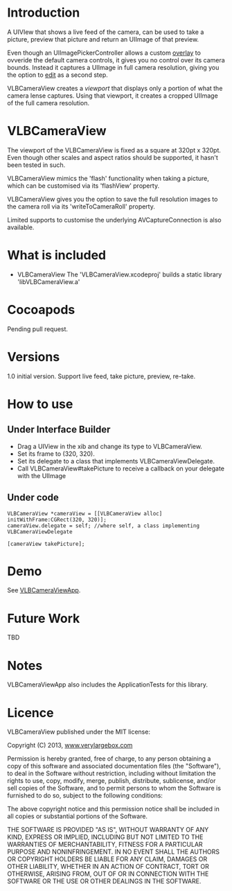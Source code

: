 # Introduction
A UIVIew that shows a live feed of the camera, can be used to take a picture, preview that picture and return an UIImage of that preview.

Even though an UIImagePickerController allows a custom [overlay][2] to ovveride the default camera controls, it gives you no control over its camera bounds. Instead it captures a UIImage in full camera resolution, giving you the option to [edit][3] as a second step.

VLBCameraView creates a *viewport* that displays only a portion of what the camera lense captures. Using that viewport, it creates a cropped UIImage of the full camera resolution. 

# VLBCameraView
The viewport of the VLBCameraView is fixed as a square at 320pt x 320pt. Even though other scales and aspect ratios should be supported, it hasn't been tested in such.

VLBCameraView mimics the 'flash' functionality when taking a picture,  which can be customised via its 'flashView' property.

VLBCameraView gives you the option to save the full resolution images to the camera roll via its 'writeToCameraRoll' property.

Limited supports to customise the underlying AVCaptureConnection is also available.
 
# What is included

* VLBCameraView
The 'VLBCameraView.xcodeproj' builds a static library 'libVLBCameraView.a'

# Cocoapods

Pending pull request.

# Versions
1.0 initial version. Support live feed, take picture, preview, re-take.

# How to use

## Under Interface Builder
* Drag a UIView in the xib and change its type to VLBCameraView.
* Set its frame to (320, 320).
* Set its delegate to a class that implements VLBCameraViewDelegate.
* Call VLBCameraView#takePicture to receive a callback on your delegate with the UIImage

## Under code

	VLBCameraView *cameraView = [[VLBCameraView alloc] initWithFrame:CGRect(320, 320)];
	cameraView.delegate = self; //where self, a class implementing VLBCameraViewDelegate
  	
	[cameraView takePicture];

# Demo

See [VLBCameraViewApp][1].

# Future Work

TBD

# Notes

VLBCameraViewApp also includes the ApplicationTests for this library.

[1]: https://github.com/qnoid/VLBCameraViewApp
[2]: http://developer.apple.com/library/ios/#documentation/uikit/reference/UIImagePickerController_Class/UIImagePickerController/UIImagePickerController.html#//apple_ref/occ/instp/UIImagePickerController/cameraOverlayView
[3]: http://developer.apple.com/library/ios/#documentation/uikit/reference/UIImagePickerController_Class/UIImagePickerController/UIImagePickerController.html#//apple_ref/occ/instp/UIImagePickerController/allowsEditing

# Licence

VLBCameraView published under the MIT license:

Copyright (C) 2013, www.verylargebox.com

Permission is hereby granted, free of charge, to any person obtaining a copy of this software and associated documentation files (the "Software"), to deal in the Software without restriction, including without limitation the rights to use, copy, modify, merge, publish, distribute, sublicense, and/or sell copies of the Software, and to permit persons to whom the Software is furnished to do so, subject to the following conditions:

The above copyright notice and this permission notice shall be included in all copies or substantial portions of the Software.

THE SOFTWARE IS PROVIDED "AS IS", WITHOUT WARRANTY OF ANY KIND, EXPRESS OR IMPLIED, INCLUDING BUT NOT LIMITED TO THE WARRANTIES OF MERCHANTABILITY, FITNESS FOR A PARTICULAR PURPOSE AND NONINFRINGEMENT. IN NO EVENT SHALL THE AUTHORS OR COPYRIGHT HOLDERS BE LIABLE FOR ANY CLAIM, DAMAGES OR OTHER LIABILITY, WHETHER IN AN ACTION OF CONTRACT, TORT OR OTHERWISE, ARISING FROM, OUT OF OR IN CONNECTION WITH THE SOFTWARE OR THE USE OR OTHER DEALINGS IN THE SOFTWARE.

